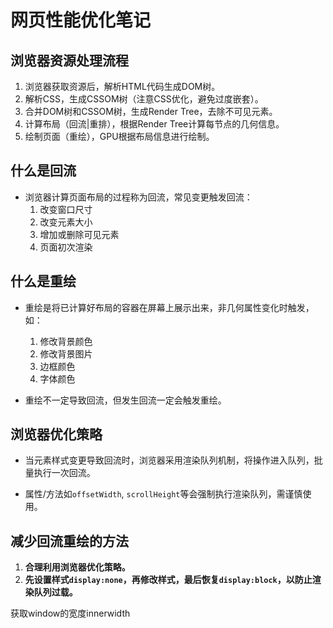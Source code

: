 # 网页性能优化笔记

## 浏览器资源处理流程

1. 浏览器获取资源后，解析HTML代码生成DOM树。
2. 解析CSS，生成CSSOM树（注意CSS优化，避免过度嵌套）。
3. 合并DOM树和CSSOM树，生成Render Tree，去除不可见元素。
4. 计算布局（回流|重排），根据Render Tree计算每节点的几何信息。
5. 绘制页面（重绘），GPU根据布局信息进行绘制。

## 什么是回流

- 浏览器计算页面布局的过程称为回流，常见变更触发回流：
  1. 改变窗口尺寸
  2. 改变元素大小
  3. 增加或删除可见元素
  4. 页面初次渲染

## 什么是重绘

- 重绘是将已计算好布局的容器在屏幕上展示出来，非几何属性变化时触发，如：
  1. 修改背景颜色
  2. 修改背景图片
  3. 边框颜色
  4. 字体颜色

- 重绘不一定导致回流，但发生回流一定会触发重绘。

## 浏览器优化策略

- 当元素样式变更导致回流时，浏览器采用渲染队列机制，将操作进入队列，批量执行一次回流。

- 属性/方法如`offsetWidth`, `scrollHeight`等会强制执行渲染队列，需谨慎使用。

## 减少回流重绘的方法

1. **合理利用浏览器优化策略。**
2. **先设置样式`display:none`，再修改样式，最后恢复`display:block`，以防止渲染队列过载。**


获取window的宽度innerwidth
